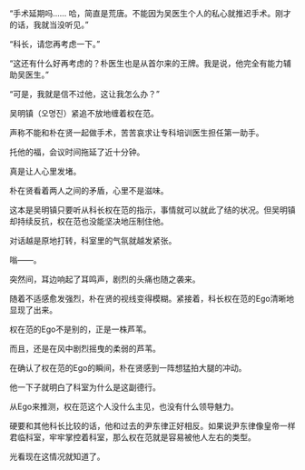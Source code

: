 “手术延期吗…… 哈，简直是荒唐。不能因为吴医生个人的私心就推迟手术。刚才的话，我就当没听见。”

“科长，请您再考虑一下。”

“这还有什么好再考虑的？朴医生也是从首尔来的王牌。我是说，他完全有能力辅助吴医生。”

“可是，我就是信不过他，这让我怎么办？”

吴明镇（오명진）紧追不放地缠着权在范。

声称不能和朴在贤一起做手术，苦苦哀求让专科培训医生担任第一助手。

托他的福，会议时间拖延了近十分钟。

真是让人心里发堵。

朴在贤看着两人之间的矛盾，心里不是滋味。

这本是吴明镇只要听从科长权在范的指示，事情就可以就此了结的状况。但吴明镇却持续反抗，权在范也没能坚决地压制住他。

对话越是原地打转，科室里的气氛就越发紧张。

嗡——。

突然间，耳边响起了耳鸣声，剧烈的头痛也随之袭来。

随着不适感愈发强烈，朴在贤的视线变得模糊。紧接着，科长权在范的Ego清晰地显现了出来。

权在范的Ego不是别的，正是一株芦苇。

而且，还是在风中剧烈摇曳的柔弱的芦苇。

在确认了权在范的Ego的瞬间，朴在贤感到一阵想猛拍大腿的冲动。

他一下子就明白了科室为什么是这副德行。

从Ego来推测，权在范这个人没什么主见，也没有什么领导魅力。

硬要和其他科长比较的话，他和过去的尹东律正好相反。如果说尹东律像皇帝一样君临科室，牢牢掌控着科室，那么权在范就是容易被他人左右的类型。

光看现在这情况就知道了。